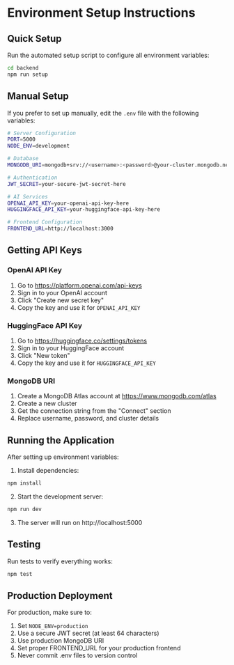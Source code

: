 # Environment Setup Instructions

## Quick Setup

Run the automated setup script to configure all environment variables:

```bash
cd backend
npm run setup
```

## Manual Setup

If you prefer to set up manually, edit the `.env` file with the following variables:

```bash
# Server Configuration
PORT=5000
NODE_ENV=development

# Database
MONGODB_URI=mongodb+srv://<username>:<password>@your-cluster.mongodb.net/test-case-generator

# Authentication
JWT_SECRET=your-secure-jwt-secret-here

# AI Services
OPENAI_API_KEY=your-openai-api-key-here
HUGGINGFACE_API_KEY=your-huggingface-api-key-here

# Frontend Configuration
FRONTEND_URL=http://localhost:3000
```

## Getting API Keys

### OpenAI API Key
1. Go to https://platform.openai.com/api-keys
2. Sign in to your OpenAI account
3. Click "Create new secret key"
4. Copy the key and use it for `OPENAI_API_KEY`

### HuggingFace API Key
1. Go to https://huggingface.co/settings/tokens
2. Sign in to your HuggingFace account
3. Click "New token"
4. Copy the key and use it for `HUGGINGFACE_API_KEY`

### MongoDB URI
1. Create a MongoDB Atlas account at https://www.mongodb.com/atlas
2. Create a new cluster
3. Get the connection string from the "Connect" section
4. Replace username, password, and cluster details

## Running the Application

After setting up environment variables:

1. Install dependencies:
```bash
npm install
```

2. Start the development server:
```bash
npm run dev
```

3. The server will run on http://localhost:5000

## Testing

Run tests to verify everything works:
```bash
npm test
```

## Production Deployment

For production, make sure to:
1. Set `NODE_ENV=production`
2. Use a secure JWT secret (at least 64 characters)
3. Use production MongoDB URI
4. Set proper FRONTEND_URL for your production frontend
5. Never commit .env files to version control
